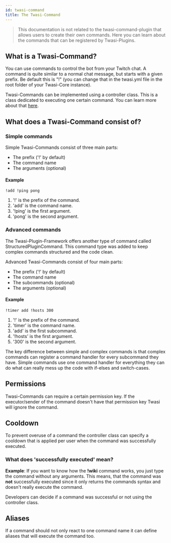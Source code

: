 ```yaml
---
id: twasi-command
title: The Twasi-Command
---
```


> This documentation is not related to the twasi-command-plugin that allows users to create their own commands. Here you can learn about the commands that can be registered by Twasi-Plugins.

## What is a Twasi-Command?

You can use commands to control the bot from your Twitch chat. A command is quite similar to a normal chat message, but starts with a given prefix. Be default this is "!" (you can change that in the twasi.yml file in the root folder of your Twasi-Core instance).

Twasi-Commands can be implemented using a controller class. This is a class dedicated to executing one certain command. You can learn more about that [here](/docs/getting-started/plugin-commands).

## What does a Twasi-Command consist of?

### Simple commands

Simple Twasi-Commands consist of three main parts:

- The prefix ('!' by default)
- The command name
- The arguments (optional)

#### Example

```
!add !ping pong
```

1. '!' is the prefix of the command.
2. 'add' is the command name.
3. '!ping' is the first argument.
4. 'pong' is the second argument.

### Advanced commands

The Twasi-Plugin-Framework offers another type of command called StructuredPluginCommand. This command type was added to keep complex commands structured and the code clean.

Advanced Twasi-Commands consist of four main parts:

- The prefix ('!' by default)
- The command name
- The subcommands (optional)
- The arguments (optional)

#### Example

```
!timer add !hosts 300
```

1. '!' is the prefix of the command.
2. 'timer' is the command name.
3. 'add' is the first subcommand.
4. '!hosts' is the first argument.
5. '300' is the second argument.

The key difference between simple and complex commands is that complex commands can register a command handler for every subcommand they have. Simple commands use one command handler for everything they can do what can really mess up the code with if-elses and switch-cases.

## Permissions

Twasi-Commands can require a certain permission key. If the executor/sender of the command doesn't have that permission key Twasi will ignore the command.

## Cooldown

To prevent overuse of a command the controller class can specify a cooldown that is applied per user when the command was successfully executed.

### What does 'successfully executed' mean?

**Example**: If you want to know how the **!wiki** command works, you just type the command without any arguments. This means, that the command was **not** successfully executed since it only returns the commands syntax and doesn't really execute the command.

Developers can decide if a command was successful or not using the controller class.

## Aliases

If a command should not only react to one command name it can define aliases that will execute the command too.